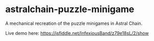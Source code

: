 # astralchain-puzzle-minigame
A mechanical recreation of the puzzle minigames in Astral Chain.

Live demo here: https://jsfiddle.net/InfexiousBand/z79e18sL/2/show
